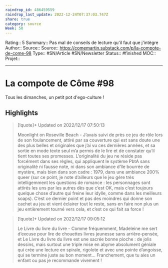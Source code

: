```yaml
---
raindrop_id: 486459559
raindrop_last_update: 2022-12-24T07:37:03.747Z
share: true
category: source
Week: 50
---
```


Rating:: 5
Summary:: Pas mal de conseils de lecture qu'il faut que j'intègre 
Author::
Source:: 
Source:: https://comemartin.substack.com/p/la-compote-de-come-98
Type:: #SN/Article #SN/Newsletter
Status:: #finished 
MOC::
Projet:: 


---
# La compote de Côme #98

Tous les dimanches, un petit pot d'ego-culture !

## Highlights

> [!quote]+ Updated on 2022/12/17 07:50:13
>
> Moonlight on Roseville Beach - J’avais suivi de près ce jeu de rôle lors de son foulancement, attiré par sa couverture qui est sans doute une des plus belles et originales que j’ai vu ces dernières années, et sa sortie en mode texte seul m’a permis de le lire et de constater qu’il tient toutes ses promesses. L’originalité du jeu ne réside pas forcément dans ses règles, qui appliquent le système PbtA sans originalité ni fausse note, ni dans son ambiance d’île bourrée de mystère, mais bien dans son cadre : 1979, dans une ambiance 200% queer (sur ce point, je note d’ailleurs que le jeu gère très intelligemment les questions de romance : les personnages sont attirés les uns par les autres dès que c’est OK, mais c’est toujours quelque chose d’autre qui freine leur idylle, comme dans les meilleurs soaps). C’est ce dernier point et pas des moindres qui donne son cachet au jeu et vient éclairer tout le reste, sans en faire non plus un jeu entièrement tourné vers cela, et c’est ce qui fait sa force !

> [!quote]+ Updated on 2022/12/17 09:05:12
>
> Le Livre du livre du livre - Comme fréquemment, Madeleine me sert d’excuse pour lire de chouettes livres jeunesse sans arrière-pensée, et Le Livre du livre du livre est une sacrée bonne pioche : de jolis dessins, mais surtout une triple mise en abyme absolument géniale qui crée une lecture en spirale, rigolote et avec une pointe d’angoisse, qui se termine juste au bon moment… Franchement, que tu aies un enfant ou pas je recommande vivement !
